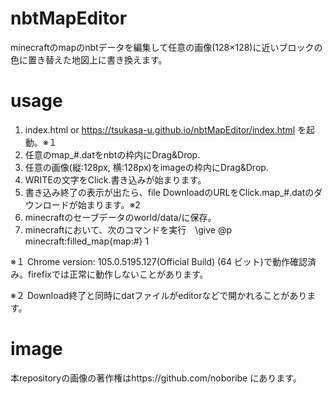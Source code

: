 # nbtMapEditor
minecraftのmapのnbtデータを編集して任意の画像(128×128)に近いブロックの色に置き替えた地図上に書き換えます。

# usage
1. index.html or https://tsukasa-u.github.io/nbtMapEditor/index.html を起動。※１
2. 任意のmap_#.datをnbtの枠内にDrag&Drop.
3. 任意の画像(縦:128px, 横:128px)をimageの枠内にDrag&Drop.
4. WRITEの文字をClick.書き込みが始まります。
5. 書き込み終了の表示が出たら、file DownloadのURLをClick.map_#.datのダウンロードが始まります。※2
6. minecraftのセーブデータのworld/data/に保存。
7. minecraftにおいて、次のコマンドを実行　\give @p minecraft:filled_map{map:#} 1 

※１ Chrome  version: 105.0.5195.127(Official Build) (64 ビット)で動作確認済み。firefixでは正常に動作しないことがあります。

※２ Download終了と同時にdatファイルがeditorなどで開かれることがあります。

# image
本repositoryの画像の著作権はhttps://github.com/noboribe にあります。

